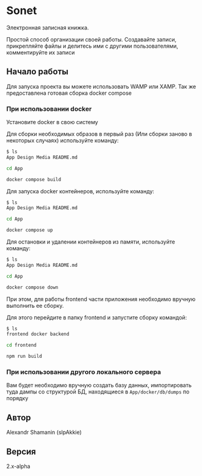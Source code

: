 # Sonet

Электронная записная книжка.

Простой способ организации своей работы. Создавайте записи, прикрепляйте файлы и делитесь ими с другими пользователями, комментируйте их записи

## Начало работы

Для запуска проекта вы можете использовать WAMP или XAMP.
Так же предоставлена готовая сборка docker compose

### При использовании docker

Установите docker в свою систему

Для сборки необходимых образов в первый раз (Или сборки заново в некоторых случаях) используйте команду:

```sh
$ ls
App Design Media README.md

cd App

docker compose build
```

Для запуска docker контейнеров, используйте команду:

```sh
$ ls
App Design Media README.md

cd App

docker compose up
```

Для остановки и удалении контейнеров из памяти, используйте команду:

```sh
$ ls
App Design Media README.md

cd App

docker compose down
```

При этом, для работы frontend части приложения необходимо вручную выполнить ее сборку.

Для этого перейдите в папку frontend и запустите сборку командой:

```sh
$ ls
frontend docker backend

cd frontend

npm run build
```

### При использовании другого локального сервера

Вам будет необходимо вручную создать базу данных, импортировать туда дампы со структурой БД, находящиеся в `App/docker/db/dumps` по порядку

## Автор

Alexandr Shamanin (slpAkkie)

## Версия

2.x-alpha
